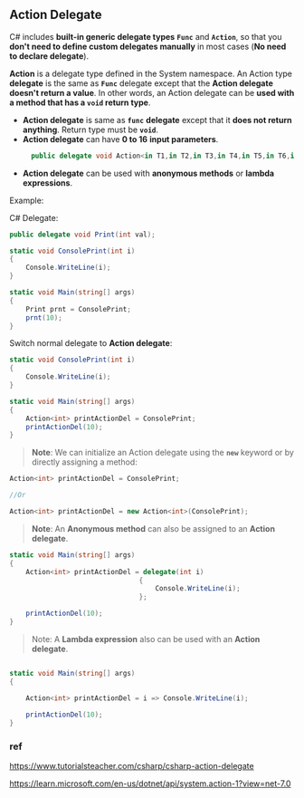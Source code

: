 ## Action Delegate
C# includes **built-in generic delegate types** **`Func`** and **`Action`**, so that you **don't need to define custom delegates manually** in most cases (**No need to declare delegate**).

**Action** is a delegate type defined in the System namespace. An Action type **delegate** is the same as **`Func`** delegate except that the **Action delegate doesn't return a value**. 
In other words, an Action delegate can be **used with a method that has a **`void`** return type**.


- **Action delegate** is same as **`func`** **delegate** except that it **does not return anything**. Return type must be **`void`**.
- **Action delegate** can have **0 to 16** **input parameters**.
  ```cs
    public delegate void Action<in T1,in T2,in T3,in T4,in T5,in T6,in T7,in T8,in T9,in T10,in T11,in T12,in T13,in T14,in T15,in T16>(T1 arg1, T2 arg2, T3 arg3, T4 arg4, T5 arg5, T6 arg6, T7 arg7, T8 arg8, T9 arg9, T10 arg10, T11 arg11, T12 arg12, T13 arg13, T14 arg14, T15 arg15, T16 arg16);

  ```
- **Action delegate** can be used with **anonymous methods** or **lambda expressions**.


Example:

C# Delegate:
```cs
public delegate void Print(int val);

static void ConsolePrint(int i)
{
    Console.WriteLine(i);
}

static void Main(string[] args)
{           
    Print prnt = ConsolePrint;
    prnt(10);
}

```

Switch normal delegate to **Action delegate**:
```cs
static void ConsolePrint(int i)
{
    Console.WriteLine(i);
}

static void Main(string[] args)
{
    Action<int> printActionDel = ConsolePrint;
    printActionDel(10);
}

```

> **Note**: We can initialize an Action delegate using the **`new`** keyword or by directly assigning a method:

```cs
Action<int> printActionDel = ConsolePrint;

//Or

Action<int> printActionDel = new Action<int>(ConsolePrint);
```


> **Note**: An **Anonymous method** can also be assigned to an **Action delegate**.

```cs
static void Main(string[] args)
{
    Action<int> printActionDel = delegate(int i)
                                {
                                    Console.WriteLine(i);
                                };

    printActionDel(10);
}
```

> Note: A **Lambda expression** also can be used with an **Action delegate**.

```cs

static void Main(string[] args)
{

    Action<int> printActionDel = i => Console.WriteLine(i);
       
    printActionDel(10);
}

```






### ref 
https://www.tutorialsteacher.com/csharp/csharp-action-delegate

https://learn.microsoft.com/en-us/dotnet/api/system.action-1?view=net-7.0

